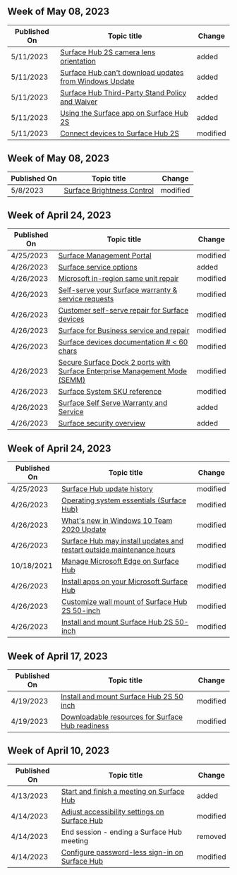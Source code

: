 <!-- This file is generated automatically each week. Changes made to this file will be overwritten.-->



## Week of May 08, 2023


| Published On |Topic title | Change |
|------|------------|--------|
| 5/11/2023 | [Surface Hub 2S camera lens orientation](/surface-hub/surface-hub-2s-camera-lens-orientation) | added |
| 5/11/2023 | [Surface Hub can't download updates from Windows Update](/surface-hub/surface-hub-cannot-download-updates-from-windows-update) | added |
| 5/11/2023 | [Surface Hub Third-Party Stand Policy and Waiver](/surface-hub/surface-hub-third-party-stand-policy-waiver) | added |
| 5/11/2023 | [Using the Surface app on Surface Hub 2S](/surface-hub/using-surface-app-on-surface-hub-2s) | added |
| 5/11/2023 | [Connect devices to Surface Hub 2S](/surface-hub/surface-hub-2s-connect) | modified |


## Week of May 08, 2023


| Published On |Topic title | Change |
|------|------------|--------|
| 5/8/2023 | [Surface Brightness Control](/surface/microsoft-surface-brightness-control) | modified |


## Week of April 24, 2023


| Published On |Topic title | Change |
|------|------------|--------|
| 4/25/2023 | [Surface Management Portal](/surface/surface-management-portal) | modified |
| 4/26/2023 | [Surface service options](/surface/surface-service-options) | added |
| 4/26/2023 | [Microsoft in-region same unit repair](/surface/microsoft-in-region-same-unit-repair) | modified |
| 4/26/2023 | [Self-serve your Surface warranty & service requests](/surface/self-serve-warranty-service) | modified |
| 4/26/2023 | [Customer self-serve repair for Surface devices](/surface/surface-customer-self-repair-surface) | modified |
| 4/26/2023 | [Surface for Business service and repair](/surface/surface-service-and-repair) | modified |
| 4/26/2023 | [Surface devices documentation # < 60 chars](/surface/get-started) | modified |
| 4/26/2023 | [Secure Surface Dock 2 ports with Surface Enterprise Management Mode (SEMM)](/surface/secure-surface-dock-ports-semm) | modified |
| 4/26/2023 | [Surface System SKU reference](/surface/surface-system-sku-reference) | modified |
| 4/26/2023 | [Surface Self Serve Warranty and Service](/surface/self-serve-warranty-service) | added |
| 4/26/2023 | [Surface security overview](/surface/surface-security) | added |


## Week of April 24, 2023


| Published On |Topic title | Change |
|------|------------|--------|
| 4/25/2023 | [Surface Hub update history](/surface-hub/surface-hub-update-history) | modified |
| 4/26/2023 | [Operating system essentials (Surface Hub)](/surface-hub/differences-between-surface-hub-and-windows-10-enterprise) | modified |
| 4/26/2023 | [What's new in Windows 10 Team 2020 Update](/surface-hub/surface-hub-2020-update-whats-new) | modified |
| 4/26/2023 | [Surface Hub may install updates and restart outside maintenance hours](/surface-hub/surface-hub-installs-updates-and-restarts-outside-maintenance-hours) | modified |
| 10/18/2021 | [Manage Microsoft Edge on Surface Hub](/surface-hub/surface-hub-install-chromium-edge) | modified |
| 4/26/2023 | [Install apps on your Microsoft Surface Hub](/surface-hub/install-apps-on-surface-hub) | modified |
| 4/26/2023 | [Customize wall mount of Surface Hub 2S 50-inch](/surface-hub/surface-hub-2s-custom-install) | modified |
| 4/26/2023 | [Install and mount Surface Hub 2S 50-inch](/surface-hub/surface-hub-2s-install-mount) | modified |


## Week of April 17, 2023


| Published On |Topic title | Change |
|------|------------|--------|
| 4/19/2023 | [Install and mount Surface Hub 2S 50 inch](/surface-hub/surface-hub-2s-install-mount) | modified |
| 4/19/2023 | [Downloadable resources for Surface Hub readiness](/surface-hub/surface-hub-downloads) | modified |


## Week of April 10, 2023


| Published On |Topic title | Change |
|------|------------|--------|
| 4/13/2023 | [Start and finish a meeting on Surface Hub](/surface-hub/meet-on-surface-hub) | added |
| 4/14/2023 | [Adjust accessibility settings on Surface Hub](/surface-hub/accessibility-surface-hub) | modified |
| 4/14/2023 | End session - ending a Surface Hub meeting | removed |
| 4/14/2023 | [Configure password-less sign-in on Surface Hub](/surface-hub/surface-hub-2s-phone-authenticate) | modified |

